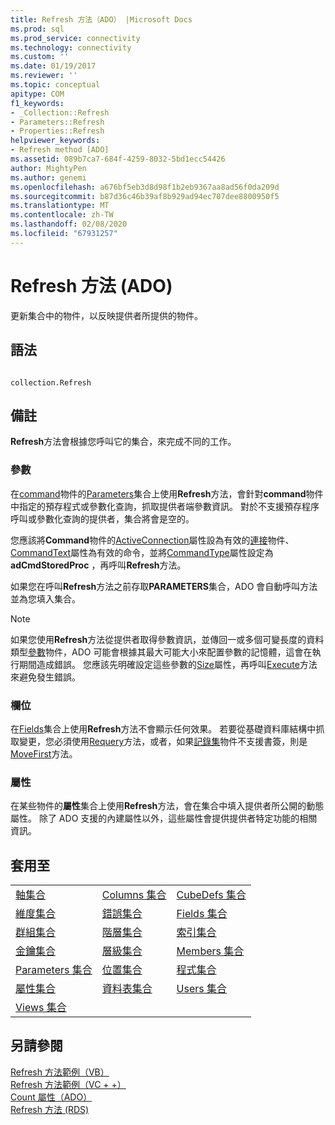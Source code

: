 ```yaml
---
title: Refresh 方法（ADO） |Microsoft Docs
ms.prod: sql
ms.prod_service: connectivity
ms.technology: connectivity
ms.custom: ''
ms.date: 01/19/2017
ms.reviewer: ''
ms.topic: conceptual
apitype: COM
f1_keywords:
- _Collection::Refresh
- Parameters::Refresh
- Properties::Refresh
helpviewer_keywords:
- Refresh method [ADO]
ms.assetid: 089b7ca7-684f-4259-8032-5bd1ecc54426
author: MightyPen
ms.author: genemi
ms.openlocfilehash: a676bf5eb3d8d98f1b2eb9367aa8ad56f0da209d
ms.sourcegitcommit: b87d36c46b39af8b929ad94ec707dee8800950f5
ms.translationtype: MT
ms.contentlocale: zh-TW
ms.lasthandoff: 02/08/2020
ms.locfileid: "67931257"
---
```

# <a name="refresh-method-ado"></a>Refresh 方法 (ADO)
更新集合中的物件，以反映提供者所提供的物件。  
  
## <a name="syntax"></a>語法  
  
```  
  
collection.Refresh  
```  
  
## <a name="remarks"></a>備註  
 **Refresh**方法會根據您呼叫它的集合，來完成不同的工作。  
  
### <a name="parameters"></a>參數  
 在[command](../../../ado/reference/ado-api/command-object-ado.md)物件的[Parameters](../../../ado/reference/ado-api/parameters-collection-ado.md)集合上使用**Refresh**方法，會針對**command**物件中指定的預存程式或參數化查詢，抓取提供者端參數資訊。 對於不支援預存程序呼叫或參數化查詢的提供者，集合將會是空的。  
  
 您應該將**Command**物件的[ActiveConnection](../../../ado/reference/ado-api/activeconnection-property-ado.md)屬性設為有效的[連接](../../../ado/reference/ado-api/connection-object-ado.md)物件、 [CommandText](../../../ado/reference/ado-api/commandtext-property-ado.md)屬性為有效的命令，並將[CommandType](../../../ado/reference/ado-api/commandtype-property-ado.md)屬性設定為**adCmdStoredProc** ，再呼叫**Refresh**方法。  
  
 如果您在呼叫**Refresh**方法之前存取**PARAMETERS**集合，ADO 會自動呼叫方法並為您填入集合。  
  
> [!NOTE]
>  如果您使用**Refresh**方法從提供者取得參數資訊，並傳回一或多個可變長度的資料類型[參數](../../../ado/reference/ado-api/parameter-object.md)物件，ADO 可能會根據其最大可能大小來配置參數的記憶體，這會在執行期間造成錯誤。 您應該先明確設定這些參數的[Size](../../../ado/reference/ado-api/size-property-ado-parameter.md)屬性，再呼叫[Execute](../../../ado/reference/ado-api/execute-method-ado-command.md)方法來避免發生錯誤。  
  
### <a name="fields"></a>欄位  
 在[Fields](../../../ado/reference/ado-api/fields-collection-ado.md)集合上使用**Refresh**方法不會顯示任何效果。 若要從基礎資料庫結構中抓取變更，您必須使用[Requery](../../../ado/reference/ado-api/requery-method.md)方法，或者，如果[記錄集](../../../ado/reference/ado-api/recordset-object-ado.md)物件不支援書簽，則是[MoveFirst](../../../ado/reference/ado-api/movefirst-movelast-movenext-and-moveprevious-methods-ado.md)方法。  
  
### <a name="properties"></a>屬性  
 在某些物件的**屬性**集合上使用**Refresh**方法，會在集合中填入提供者所公開的動態屬性。 除了 ADO 支援的內建屬性以外，這些屬性會提供提供者特定功能的相關資訊。  
  
## <a name="applies-to"></a>套用至  
  
||||  
|-|-|-|  
|[軸集合](../../../ado/reference/ado-md-api/axes-collection-ado-md.md)|[Columns 集合](../../../ado/reference/adox-api/columns-collection-adox.md)|[CubeDefs 集合](../../../ado/reference/ado-md-api/cubedefs-collection-ado-md.md)|  
|[維度集合](../../../ado/reference/ado-md-api/dimensions-collection-ado-md.md)|[錯誤集合](../../../ado/reference/ado-api/errors-collection-ado.md)|[Fields 集合](../../../ado/reference/ado-api/fields-collection-ado.md)|  
|[群組集合](../../../ado/reference/adox-api/groups-collection-adox.md)|[階層集合](../../../ado/reference/ado-md-api/hierarchies-collection-ado-md.md)|[索引集合](../../../ado/reference/adox-api/indexes-collection-adox.md)|  
|[金鑰集合](../../../ado/reference/adox-api/keys-collection-adox.md)|[層級集合](../../../ado/reference/ado-md-api/levels-collection-ado-md.md)|[Members 集合](../../../ado/reference/ado-md-api/members-collection-ado-md.md)|  
|[Parameters 集合](../../../ado/reference/ado-api/parameters-collection-ado.md)|[位置集合](../../../ado/reference/ado-md-api/positions-collection-ado-md.md)|[程式集合](../../../ado/reference/adox-api/procedures-collection-adox.md)|  
|[屬性集合](../../../ado/reference/ado-api/properties-collection-ado.md)|[資料表集合](../../../ado/reference/adox-api/tables-collection-adox.md)|[Users 集合](../../../ado/reference/adox-api/users-collection-adox.md)|  
|[Views 集合](../../../ado/reference/adox-api/views-collection-adox.md)|||  
  
## <a name="see-also"></a>另請參閱  
 [Refresh 方法範例（VB）](../../../ado/reference/ado-api/refresh-method-example-vb.md)   
 [Refresh 方法範例（VC + +）](../../../ado/reference/ado-api/refresh-method-example-vc.md)   
 [Count 屬性（ADO）](../../../ado/reference/ado-api/count-property-ado.md)   
 [Refresh 方法 (RDS)](../../../ado/reference/rds-api/refresh-method-rds.md)
